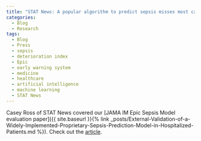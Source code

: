 ```yaml
---
title: "STAT News: A popular algorithm to predict sepsis misses most cases and sends frequent false alarms, study finds"
categories:
  - Blog
  - Research
tags:
  - Blog
  - Press
  - sepsis
  - deterioration index
  - Epic
  - early warning system
  - medicine
  - healthcare
  - artificial intelligence
  - machine learning
  - STAT News
---
```


Casey Ross of STAT News covered our [JAMA IM Epic Sepsis Model evaluation paper]({{ site.baseurl }}{% link _posts/External-Validation-of-a-Widely-Implemented-Proprietary-Sepsis-Prediction-Model-in-Hospitalized-Patients.md %}). Check out the [article](https://www.statnews.com/2021/06/21/epic-sepsis-prediction-tool).
